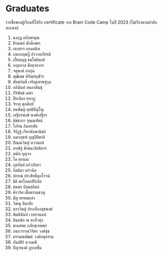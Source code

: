 # Graduates

รายชื่อของผู้เรียนที่ได้รับ certificate จาก Brain Code Camp ในปี 2023 (ไม่เรียงตามลำดับคะแนน)

1. มงกุฎ คลังพรคุณ
2. ธีรดณย์ ศักดิ์เพชร
3. เสกสรร ยอดสนิท
4. กนกกฤษฏิ์ กังวาลเกียรติ
5. เปี่ยมบุญ ธมโชติพงศ์
6. กฤตภาส ชัยศุจยากร
7. จตุพงศ์ อบอุ่น
8. พุฒิเมธ หิรัณย์อุฬาร
9. พัทธกิตติ์ เจริญเศรษฐกุล
10. อภินันท์ สนองสินธุ์
11. ภิริพันธ์ เดชา
12. ปิยะธิดา ทองภู
13. จิรายุ ศุภศิลป์
14. ธนพิชญ์ สุทธิปัญโญ
15. เสฐียรพงษ์ พงษ์เสฐียร
16. พิชชาภา จุณณทัศน์
17. ไอริณ อินทรทัต
18. จิรัฎฐ์ เจียรนัยพานิชย์
19. คมกฤษฑ์ บุญปีติชาติ
20. ปัณณวิชญ์ หวานแท้
21. อรณัฐ ชัยชนะสิทธิการ
22. ฆนัท บุญจง
23. ได ฮอนดะ
24. กุลกันต์ แก้วกัลยา
25. กิตติมา แก้วนิล
26. ปกรณ์ ประสิทธิ์ศุภโรจน์
27. ธิติ พรโกศลสิริเลิศ
28. ธนพร ป้อมสถิตย์
29. ศิรวริศ เชื้อธรรมชาญ
30. ธัญ พรหมแสง
31. วิษณุ สิมาลัย
32. นราวิชญ์ ประเทืองสุขพงษ์
33. พิตตินันท์ เวทยานนท์
34. ชินดนัย ณ ตะกั่วทุ่ง
35. ธเนศพล อภัยสุเทพพร
36. กนกวรรณวิจิตร วงศ์สุข
37. ธรรมณพัฒน์ วงศ์ทนุธรรม
38. กันต์ธีร์ ดวงมณี
39. ปัญจพงศ์ ภูบาลชื่น
